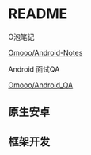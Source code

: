# README

O泡笔记

[Omooo/Android-Notes](https://github.com/Omooo/Android-Notes)

Android 面试QA

[Omooo/Android_QA](https://github.com/Omooo/Android_QA)

## 原生安卓

## 框架开发